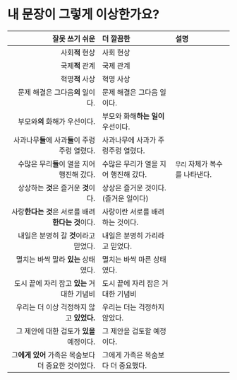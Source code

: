 # 내 문장이 그렇게 이상한가요?

| 잘못 쓰기 쉬운                                      | 더 깔끔한                            | 설명                           |
| ---:                                                | :---                                 | :---                           |
| 사회**적** 현상                                     | 사회 현상                            |                                |
| 국제**적** 관계                                     | 국제 관계                            |                                |
| 혁명**적** 사상                                     | 혁명 사상                            |                                |
| 문제 해결은 그다음**의** 일이다.                    | 문제 해결은 그다음 일이다.           |                                |
| 부모와**의** 화해가 우선이다.                       | 부모와 화해**하는 일이** 우선이다.   |                                |
| 사과나무**들**에 사과**들**이 주렁주렁 열렸다.      | 사과나무에 사과가 주렁주렁 열렸다.   |                                |
| 수많은 무리**들**이 열을 지어 행진해 갔다.          | 수많은 무리가 열을 지어 행진해 갔다. | `무리` 자체가 복수를 나타낸다. |
| 상상하는 **것**은 즐거운 **것**이다.                | 상상은 즐거운 것이다.(즐거운 일이다) |                                |
| 사랑**한다는 것**은 서로를 배려**한다는 것**이다.   | 사랑이란 서로를 배려하는 것이다.     |                                |
| 내일은 분명히 갈 **것**이라고 믿었다.               | 내일은 분명히 가리라고 믿었다.       |                                |
| 멸치는 바싹 말라 **있는** 상태였다.                 | 멸치는 바싹 마른 상태였다.           |                                |
| 도시 끝에 자리 잡고 **있는** 거대한 기념비          | 도시 끝에 자리 잡은 거대한 기념비    |                                |
| 우리는 더 이상 걱정하지 않고 **있었다.**            | 우리는 더는 걱정하지 않았다.         |                                |
| 그 제안에 대한 검토가 **있을** 예정이다.            | 그 제안을 검토할 예정이다.           |                                |
| 그**에게 있어** 가족은 목숨보다 더 중요한 것이었다. | 그에게 가족은 목숨보다 더 중요했다.  |                                |

